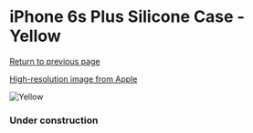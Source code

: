 # iPhone 6s Plus Silicone Case - Yellow

[Return to previous page](/iphone_6)

[High-resolution image from Apple](https://store.storeimages.cdn-apple.com/8756/as-images.apple.com/is/MM6H2?wid=4500&hei=4500&fmt=png)

<div style="width: 384px"><img src="/everypreview/MM6H2.png" alt="Yellow"></div>

### Under construction
